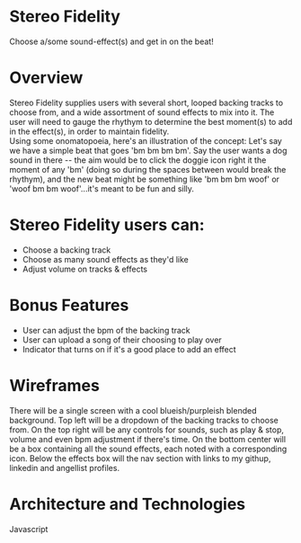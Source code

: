 # Stereo Fidelity
Choose a/some sound-effect(s) and get in on the beat!

# Overview
Stereo Fidelity supplies users with several short, looped backing tracks to choose from, and a wide assortment of sound effects to mix into it. The user will need to gauge the rhythym to determine the best moment(s) to add in the effect(s), in order to maintain fidelity.                                                                                
Using some onomatopoeia, here's an illustration of the concept: Let's say we have a simple beat that goes 'bm bm bm bm'. Say the user wants a dog sound in there -- the aim would be to click the doggie icon right it the moment of any 'bm' (doing so during the spaces between would break the rhythym), and the new beat might be something like 'bm bm bm woof' or 'woof bm bm woof'...it's meant to be fun and silly.

# Stereo Fidelity users can:
* Choose a backing track 
* Choose as many sound effects as they'd like
* Adjust volume on tracks & effects

# Bonus Features
* User can adjust the bpm of the backing track
* User can upload a song of their choosing to play over
* Indicator that turns on if it's a good place to add an effect


# Wireframes

There will be a single screen with a cool blueish/purpleish blended background. Top left will be a dropdown of the backing tracks to choose from. On the top right will be any controls for sounds, such as play & stop, volume and even bpm adjustment if there's time. On the bottom center will be a box containing all the sound effects, each noted with a corresponding icon. Below the effects box will the nav section with links to my githup, linkedin and angellist profiles.

# Architecture and Technologies
Javascript
